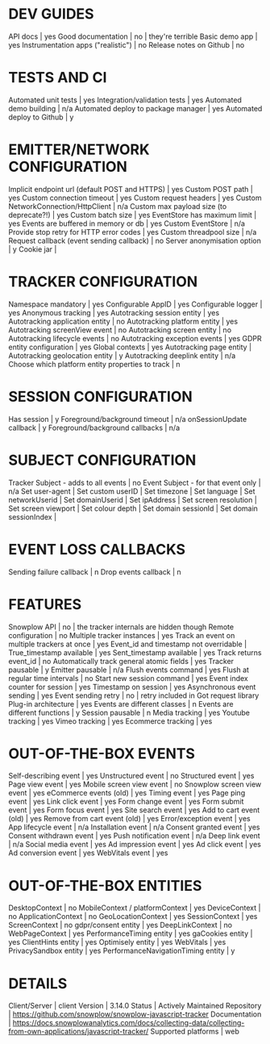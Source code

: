 # DEV GUIDES
API docs | yes 
Good documentation | no | they're terrible
Basic demo app | yes
Instrumentation apps ("realistic") | no
Release notes on Github | no

# TESTS AND CI
Automated unit tests | yes
Integration/validation tests | yes
Automated demo building | n/a
Automated deploy to package manager | yes
Automated deploy to Github | y

# EMITTER/NETWORK CONFIGURATION
Implicit endpoint url (default POST and HTTPS) | yes
Custom POST path | yes
Custom connection timeout | yes
Custom request headers | yes
Custom NetworkConnection/HttpClient | n/a
Custom max payload size (to deprecate?!) | yes
Custom batch size | yes
EventStore has maximum limit | yes
Events are buffered in memory or db | yes
Custom EventStore | n/a
Provide stop retry for HTTP error codes | yes
Custom threadpool size | n/a
Request callback (event sending callback) | no
Server anonymisation option | y
Cookie jar | 

# TRACKER CONFIGURATION
Namespace mandatory | yes
Configurable AppID | yes
Configurable logger | yes
Anonymous tracking | yes
Autotracking session entity | yes
Autotracking application entity | no
Autotracking platform entity | yes
Autotracking screenView event | no
Autotracking screen entity | no
Autotracking lifecycle events | no
Autotracking exception events | yes
GDPR entity configuration | yes
Global contexts | yes
Autotracking page entity | 
Autotracking geolocation entity | y
Autotracking deeplink entity | n/a
Choose which platform entity properties to track | n


# SESSION CONFIGURATION
Has session | y
Foreground/background timeout | n/a
onSessionUpdate callback | y
Foreground/background callbacks | n/a

# SUBJECT CONFIGURATION
Tracker Subject - adds to all events | no
Event Subject - for that event only | n/a
Set user-agent | 
Set custom userID | 
Set timezone | 
Set language | 
Set networkUserid | 
Set domainUserid | 
Set ipAddress | 
Set screen resolution | 
Set screen viewport | 
Set colour depth | 
Set domain sessionId | 
Set domain sessionIndex | 

# EVENT LOSS CALLBACKS
Sending failure callback | n
Drop events callback | n


# FEATURES
Snowplow API | no | the tracker internals are hidden though
Remote configuration | no
Multiple tracker instances | yes
Track an event on multiple trackers at once | yes
Event_id and timestamp not overridable | 
True_timestamp available | yes
Sent_timestamp available | yes
Track returns event_id | no
Automatically track general atomic fields | yes
Tracker pausable | y
Emitter pausable | n/a
Flush events command | yes
Flush at regular time intervals | no
Start new session command | yes
Event index counter for session | yes
Timestamp on session | yes
Asynchronous event sending | yes
Event sending retry | no | retry included in Got request library
Plug-in architecture | yes
Events are different classes | n
Events are different functions | y
Session pausable | n
Media tracking | yes
Youtube tracking | yes
Vimeo tracking | yes
Ecommerce tracking | yes

# OUT-OF-THE-BOX EVENTS
Self-describing event | yes
Unstructured event | no
Structured event | yes
Page view event | yes
Mobile screen view event | no
Snowplow screen view event | yes
eCommerce events (old) | yes
Timing event | yes
Page ping event | yes
Link click event | yes
Form change event | yes
Form submit event | yes
Form focus event | yes
Site search event | yes
Add to cart event (old) | yes
Remove from cart event (old) | yes
Error/exception event | yes
App lifecycle event | n/a
Installation event | n/a
Consent granted event | yes
Consent withdrawn event | yes
Push notification event | n/a
Deep link event | n/a
Social media event | yes
Ad impression event | yes
Ad click event | yes
Ad conversion event | yes
WebVitals event | yes

# OUT-OF-THE-BOX ENTITIES
DesktopContext | no
MobileContext / platformContext | yes
DeviceContext | no
ApplicationContext | no
GeoLocationContext | yes
SessionContext | yes
ScreenContext | no
gdpr/consent entity | yes
DeepLinkContext | no
WebPageContext | yes
PerformanceTiming entity | yes
gaCookies entity | yes
ClientHints entity | yes
Optimisely entity | yes
WebVitals | yes
PrivacySandbox entity | yes
PerformanceNavigationTiming entity | y

# DETAILS
Client/Server | client
Version | 3.14.0
Status | Actively Maintained
Repository | https://github.com/snowplow/snowplow-javascript-tracker
Documentation | https://docs.snowplowanalytics.com/docs/collecting-data/collecting-from-own-applications/javascript-tracker/
Supported platforms | web